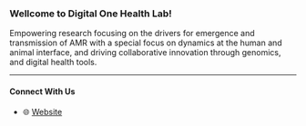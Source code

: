 ### Wellcome to Digital One Health Lab!

Empowering research focusing on the drivers for emergence and transmission of AMR with a special focus on dynamics at the human and animal interface, and driving collaborative innovation through genomics, and digital health tools.

---

#### Connect With Us
- 🌐 [Website](https://digital-one-health.github.io)
